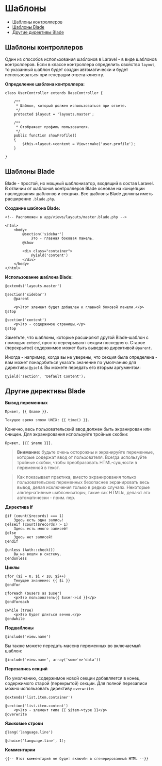 # Шаблоны

- [Шаблоны контроллеров](#controller-layouts)
- [Шаблоны Blade](#blade-templating)
- [Другие директивы Blade](#other-blade-control-structures)

<a name="controller-layouts"></a>
## Шаблоны контроллеров

Один из способов использования шаблонов в Laravel - в виде шаблонов контроллеров. Если в классе контроллера определить свойство `layout`, то указанный шаблон будет создан автоматически и будет использоваться при генерации ответа клиенту.

**Определение шаблона контроллера:**

	class UserController extends BaseController {

		/**
		 * Шаблон, который должен использоваться при ответе.
		 */
		protected $layout = 'layouts.master';

		/**
		 * Отображает профиль пользователя.
		 */
		public function showProfile()
		{
			$this->layout->content = View::make('user.profile');
		}

	}

<a name="blade-templating"></a>
## Шаблоны Blade

Blade - простой, но мощный шаблонизатор, входящий в состав Laravel. В отличии от шаблонов контроллеров Blade основан на концепции наследования шаблонов и секциях. Все шаблоны Blade должны иметь расширение `.blade.php`.

**Создание шаблона Blade:**

	<!-- Расположен в app/views/layouts/master.blade.php -->

	<html>
		<body>
			@section('sidebar')
				Это - главная боковая панель.
			@show

			<div class="container">
				@yield('content')
			</div>
		</body>
	</html>

**Использование шаблона Blade:**

	@extends('layouts.master')

	@section('sidebar')
		@parent

		<p>Этот элемент будет добавлен к главной боковой панели.</p>
	@stop

	@section('content')
		<p>Это - содержимое страницы.</p>
	@stop

Заметьте, что шаблоны, которые расширяют другой Blade-шаблон с помощью `extend`, просто перекрывают секции последнего. Старое (перекрытое) содержимое может быть выведено директивой  `@parent`.

Иногда - например, когда вы не уверены, что секция была определена - вам может понадобиться указать значение по умолчанию для директивы `@yield`. Вы можете передать его вторым аргументом:

	@yield('section', 'Default Content');

<a name="other-blade-control-structures"></a>
## Другие директивы Blade

**Вывод переменных**

	Привет, {{ $name }}.

	Текущее время эпохи UNIX: {{ time() }}.

Конечно, весь пользовательский ввод должен быть экранирован или очищен. Для экранирования используйте тройные скобки:

	Привет, {{{ $name }}}.

> **Внимание:** будьте очень осторожны и экранируйте переменные, которые содержат ввод от пользователя. Всегда используйте тройные скобки, чтобы преобразовать HTML-сущности в переменной в текст.

> Как показывает практика, вместо экранирования только пользовательских переменных безопаснее экранировать весь вывод, делая исключения только в редких случаях. Некоторые альтернативные шаблонизаторы, такие как HTMLki, делают это автоматически - прим. пер.

**Директива If**

	@if (count($records) === 1)
		Здесь есть одна запись!
	@elseif (count($records) > 1)
		Здесь есть много записей!
	@else
		Здесь нет записей!
	@endif

	@unless (Auth::check())
		Вы не вошли в систему.
	@endunless

**Циклы**

	@for ($i = 0; $i < 10; $i++)
		Текущее значение: {{ $i }}
	@endfor

	@foreach ($users as $user)
		<p>Это пользователь{{ $user->id }}</p>
	@endforeach

	@while (true)
		<p>Это будет длиться вечно.</p>
	@endwhile

**Подшаблоны**

	@include('view.name')
	
Вы также можете передать массив переменных во включаемый шаблон:
	
	@include('view.name', array('some'=>'data'))
	
**Перезапись секций**

По умолчанию, содержимое новой секции добавляется в конец содержимого старой (перекрытой) секции. Для полной перезаписи можно использовать директиву  `overwrite`:
	
	@extends('list.item.container')

	@section('list.item.content')
		<p>Это - элемент типа {{ $item->type }}</p>
	@overwrite

**Языковые строки**

	@lang('language.line')

	@choice('language.line', 1);

**Комментарии**

	{{-- Этот комментарий не будет включён в сгенерированный HTML --}}
